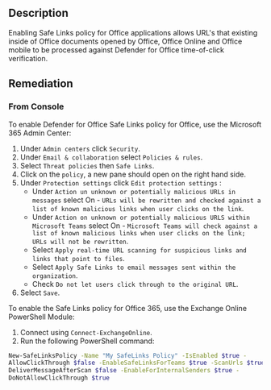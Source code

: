 ## Description

Enabling Safe Links policy for Office applications allows URL's that existing inside of Office documents opened by Office, Office Online and Office mobile to be processed against Defender for Office time-of-click verification.

## Remediation

### From Console

To enable Defender for Office Safe Links policy for Office, use the Microsoft 365 Admin Center:

1. Under `Admin centers` click `Security`.
2. Under `Email & collaboration` select `Policies & rules`.
3. Select `Threat policies` then `Safe Links`.
4. Click on the `policy`, a new pane should open on the right hand side.
5. Under `Protection settings` click `Edit protection settings` :
   - Under `Action un unknown or potentially malicious URLs in messages` select On - `URLs will be rewritten and checked against a list of known malicious links when user clicks on the link`.
   - Under `Action on unknown or potentially malicious URLS within Microsoft Teams` select On - `Microsoft Teams will check against a list of known malicious links when user clicks on the link; URLs will not be rewritten`.
   - Select `Apply real-time URL scanning for suspicious links and links that point to files`.
   - Select `Apply Safe Links to email messages sent within the organization`.
   - Check `Do not let users click through to the original URL`.
6. Select `Save`.

To enable the Safe Links policy for Office 365, use the Exchange Online PowerShell Module:

1. Connect using `Connect-ExchangeOnline`.
2. Run the following PowerShell command:

```bash
New-SafeLinksPolicy -Name "My SafeLinks Policy" -IsEnabled $true -
AllowClickThrough $false -EnableSafeLinksForTeams $true -ScanUrls $true -
DeliverMessageAfterScan $false -EnableForInternalSenders $true -
DoNotAllowClickThrough $true
````
